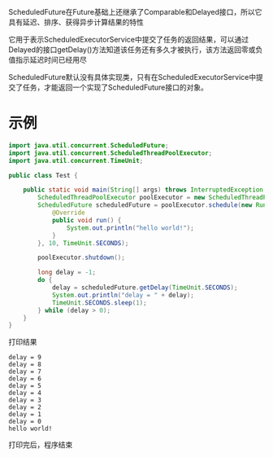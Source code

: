 ScheduledFuture<V>在Future<V>基础上还继承了Comparable<Delayed>和Delayed接口，所以它具有延迟、排序、获得异步计算结果的特性

它用于表示ScheduledExecutorService中提交了任务的返回结果，可以通过Delayed的接口getDelay()方法知道该任务还有多久才被执行，该方法返回零或负值指示延迟时间已经用尽

ScheduledFuture<V>默认没有具体实现类，只有在ScheduledExecutorService中提交了任务，才能返回一个实现了ScheduledFuture接口的对象。

# 示例
```java
import java.util.concurrent.ScheduledFuture;
import java.util.concurrent.ScheduledThreadPoolExecutor;
import java.util.concurrent.TimeUnit;

public class Test {

    public static void main(String[] args) throws InterruptedException {
        ScheduledThreadPoolExecutor poolExecutor = new ScheduledThreadPoolExecutor(5);
        ScheduledFuture scheduledFuture = poolExecutor.schedule(new Runnable() {
            @Override
            public void run() {
                System.out.println("hello world!");
            }
        }, 10, TimeUnit.SECONDS);

        poolExecutor.shutdown();

        long delay = -1;
        do {
            delay = scheduledFuture.getDelay(TimeUnit.SECONDS);
            System.out.println("delay = " + delay);
            TimeUnit.SECONDS.sleep(1);
        } while (delay > 0);
    }
}
```
打印结果
```
delay = 9
delay = 8
delay = 7
delay = 6
delay = 5
delay = 4
delay = 3
delay = 2
delay = 1
delay = 0
hello world!
```
打印完后，程序结束


